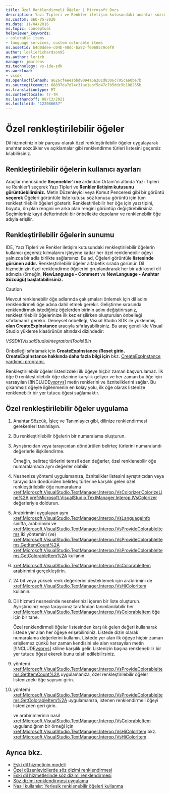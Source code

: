 ```yaml
---
title: Özel Renklendirmeli Öğeler | Microsoft Docs
description: Yazı Tipleri ve Renkler iletişim kutusundaki anahtar sözcükler ve açıklamalar gibi öğeleri geçersiz karak dil hizmetinin bir parçası olarak özel renklenebilir öğeler oluşturma hakkında bilgi.
ms.custom: SEO-VS-2020
ms.date: 11/04/2016
ms.topic: conceptual
helpviewer_keywords:
- colorable items
- language services, custom colorable items
ms.assetid: b4d0ddee-c04b-48dc-ba82-f6068570cef0
author: leslierichardson95
ms.author: lerich
manager: jmartens
ms.technology: vs-ide-sdk
ms.workload:
- vssdk
ms.openlocfilehash: a626cfeeeabbd9094a5a201d8306c705caa0be7b
ms.sourcegitcommit: 68897da7d74c31ae1ebf5d47c7b5ddc9b108265b
ms.translationtype: MT
ms.contentlocale: tr-TR
ms.lasthandoff: 08/13/2021
ms.locfileid: "122086657"
---
```

# <a name="custom-colorable-items"></a>Özel renkleştirilebilir öğeler
Dil hizmetinizin bir parçası olarak özel renkleştirilebilir öğeler uygulayarak anahtar sözcükler ve açıklamalar gibi renklendirme türleri listesini geçersiz kılabilirsiniz.

## <a name="user-settings-of-colorable-items"></a>Renkleştirilebilir öğelerin kullanıcı ayarları
 Araçlar menüsünde **Seçenekler'i ve** ardından  Ortam'ın  altında Yazı Tipleri ve Renkler'i seçerek Yazı Tipleri ve **Renkler iletişim kutusunu** **görüntüebilirsiniz.** Metin Düzenleyici veya Komut  Penceresi gibi bir görüntü  **seçerek** Öğeleri görüntüle liste kutusu söz konusu görüntü için tüm renkleştirilebilir öğeleri gösterir. Renkleştirilebilir her öğe için yazı tipini, boyutu, ön plan rengini ve arka plan rengini görüntüp değiştirebilirsiniz. Seçimleriniz kayıt defterindeki bir önbellekte depolanır ve renklenebilir öğe adıyla erişilir.

## <a name="presentation-of-colorable-items"></a>Renkleştirilebilir öğelerin sunumu
 IDE, Yazı Tipleri ve Renkler iletişim kutusundaki  renkleştirilebilir öğelerin kullanıcı geçersiz kılmalarını işleyene kadar her özel renklenebilir öğeyi yalnızca bir adla birlikte sağlarsınız. Bu ad, Öğeleri görüntüle **listesinde görünen addır.** Renkleştirilebilir öğeler alfabetik sırada görünür. Dil hizmetinizin özel renklendirme öğelerini gruplandırarak her bir adı kendi dil adınızla (örneğin, **NewLanguage - Comment** ve **NewLanguage - Anahtar Sözcüğü) başlatabilirsiniz.**

> [!CAUTION]
> Mevcut renklenebilir öğe adlarında çakışmaları önlemek için dil adını renklendirmeli öğe adına dahil etmek gerekir. Geliştirme sırasında renklendirmek istediğiniz öğelerden birinin adını değiştirirsanız, renkleştirilebilir öğelerinize ilk kez erişilirken oluşturulan önbelleği sıfırlamanız gerekir. Deneysel önbelleği, Visual Studio SDK ile yüklenmiş **olan CreateExpInstance** aracıyla sıfırlayabilirsiniz. Bu araç genellikle Visual Studio yükleme klasörünün altındaki dizindedir:
>
> *VSSDK\VisualStudioIntegration\Tools\Bin*
>
> Önbelleği sıfırlamak için **CreateExpInstance /Reset girin.** **CreateExpInstance hakkında daha fazla bilgi için** bkz. [CreateExpInstance yardımcı programı.](../../extensibility/internals/createexpinstance-utility.md)

 Renkleştirilebilir öğeler listenizdeki ilk öğeye hiçbir zaman başvurulamaz. İlk öğe 0 renkleştirilebilir öğe dizinine karşılık geliyor ve her zaman bu öğe için varsayılan [!INCLUDE[vsprvs](../../code-quality/includes/vsprvs_md.md)] metin renklerini ve özniteliklerini sağlar. Bu çıkarımsız öğeyle ilgilenmenin en kolay yolu, ilk öğe olarak listenize renklenebilir bir yer tutucu öğesi sağlamaktır.

## <a name="implement-custom-colorable-items"></a>Özel renkleştirilebilir öğeler uygulama

1. Anahtar Sözcük, İşleç ve Tanımlayıcı gibi, dilinize renklendirmesi gerekenleri tanımlayın.

2. Bu renkleştirilebilir öğelerin bir numaralama oluşturun.

3. Ayrıştırıcıdan veya tarayıcıdan döndürülen belirteç türlerini numaralandı değerlerle ilişkilendirme.

    Örneğin, belirteç türlerini temsil eden değerler, özel renklenebilir öğe numaralamada aynı değerler olabilir.

4. Nesnenize yöntemi uygulamanıza, öznitelikler listesini ayrıştırıcıdan veya tarayıcıdan döndürülen belirteç türlerine karşılık gelen özel renkleştirilebilir öğe numaralama <xref:Microsoft.VisualStudio.TextManager.Interop.IVsColorizer.ColorizeLine%2A> <xref:Microsoft.VisualStudio.TextManager.Interop.IVsColorizer> değerleriyle doldurun.

5. Arabirimini uygulayan aynı <xref:Microsoft.VisualStudio.TextManager.Interop.IVsLanguageInfo> sınıfta, arabirimini ve <xref:Microsoft.VisualStudio.TextManager.Interop.IVsProvideColorableItems> iki yöntemini (ve) <xref:Microsoft.VisualStudio.TextManager.Interop.IVsProvideColorableItems.GetItemCount%2A> <xref:Microsoft.VisualStudio.TextManager.Interop.IVsProvideColorableItems.GetColorableItem%2A> kullanın.

6. <xref:Microsoft.VisualStudio.TextManager.Interop.IVsColorableItem> arabirimini gerçekleştirin.

7. 24 bit veya yüksek renk değerlerini desteklemek için arabirimini de <xref:Microsoft.VisualStudio.TextManager.Interop.IVsHiColorItem> kullanın.

8. Dil hizmeti nesnesinde nesnelerinizi içeren bir liste oluşturun. Ayrıştırıcınız veya tarayıcınız tarafından tanımlanılabilir her <xref:Microsoft.VisualStudio.TextManager.Interop.IVsColorableItem> öğe için bir tane.

    Özel renklendirmeli öğeler listesinden karşılık gelen değeri kullanarak listede yer alan her öğeye erişebilirsiniz. Listede dizin olarak numaralama değerlerini kullanın. Listede yer alan ilk öğeye hiçbir zaman erişilemez çünkü her zaman kendisini ele alan varsayılan metin [!INCLUDE[vsprvs](../../code-quality/includes/vsprvs_md.md)] stiline karşılık gelir. Listenizin başına renklenebilir bir yer tutucu öğesi ekerek bunu telafi edilebilirsiniz.

9. yöntemi <xref:Microsoft.VisualStudio.TextManager.Interop.IVsProvideColorableItems.GetItemCount%2A> uygulamanıza, özel renkleştirilebilir öğeler listenizdeki öğe sayısını girin.

10. yöntemi <xref:Microsoft.VisualStudio.TextManager.Interop.IVsProvideColorableItems.GetColorableItem%2A> uygulamanıza, istenen renklendirmeli öğeyi listenizden geri girin.

    ve arabirimlerinin nasıl <xref:Microsoft.VisualStudio.TextManager.Interop.IVsColorableItem> uygulandığının bir örneği için <xref:Microsoft.VisualStudio.TextManager.Interop.IVsHiColorItem> bkz. <xref:Microsoft.VisualStudio.TextManager.Interop.IVsHiColorItem> .

## <a name="see-also"></a>Ayrıca bkz.
- [Eski dil hizmetinin modeli](../../extensibility/internals/model-of-a-legacy-language-service.md)
- [Özel düzenleyicilerde söz dizimi renklendirmesi](../../extensibility/syntax-coloring-in-custom-editors.md)
- [Eski dil hizmetlerinde söz dizimi renklendirmesi](../../extensibility/internals/syntax-coloring-in-a-legacy-language-service.md)
- [Söz dizimi renklendirmesi uygulama](../../extensibility/internals/implementing-syntax-coloring.md)
- [Nasıl kullanılır: Yerleşik renklenebilir öğeleri kullanma](../../extensibility/internals/how-to-use-built-in-colorable-items.md)

